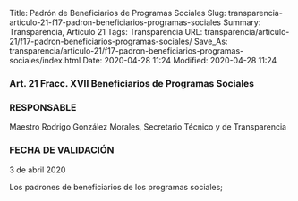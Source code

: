 Title: Padrón de Beneficiarios de Programas Sociales
Slug: transparencia-articulo-21-f17-padron-beneficiarios-programas-sociales
Summary: Transparencia, Artículo 21
Tags: Transparencia
URL: transparencia/articulo-21/f17-padron-beneficiarios-programas-sociales/
Save_As: transparencia/articulo-21/f17-padron-beneficiarios-programas-sociales/index.html
Date: 2020-04-28 11:24
Modified: 2020-04-28 11:24


### Art. 21 Fracc. XVII Beneficiarios de Programas Sociales

### RESPONSABLE

Maestro Rodrigo González Morales, Secretario Técnico y de Transparencia

### FECHA DE VALIDACIÓN

3 de abril 2020

Los padrones de beneficiarios de los programas sociales;


